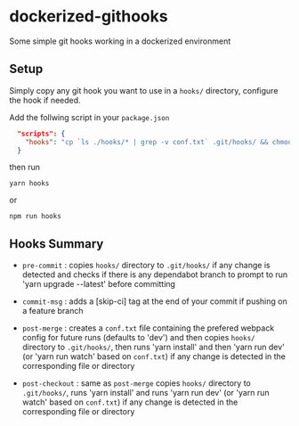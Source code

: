 # dockerized-githooks

Some simple git hooks working in a dockerized environment

## Setup

Simply copy any git hook you want to use in a `hooks/` directory, configure the hook if needed.

Add the follwing script in your `package.json`
```json
  "scripts": {
    "hooks": "cp `ls ./hooks/* | grep -v conf.txt` .git/hooks/ && chmod -R 755 .git/hooks/"
  }
```
then run 
```
yarn hooks
```
or 
```
npm run hooks
```

## Hooks Summary

- `pre-commit` : copies `hooks/` directory to `.git/hooks/` if any change is detected and checks if there is any dependabot branch to 
prompt to run 'yarn upgrade --latest' before committing

- `commit-msg` : adds a [skip-ci] tag at the end of your commit if pushing on a feature branch

- `post-merge` : creates a `conf.txt` file containing the prefered webpack config for future runs (defaults to 'dev') and 
then copies `hooks/` directory to `.git/hooks/`, then runs 'yarn install' and then 'yarn run dev' (or 'yarn run watch' based on `conf.txt`) if any
 change is detected in the corresponding file or directory

- `post-checkout` : same as `post-merge` copies `hooks/` directory to `.git/hooks/`, runs 'yarn install' and runs 'yarn run dev' (or 'yarn 
run watch' based on `conf.txt`) if any change is detected in the corresponding file or directory

